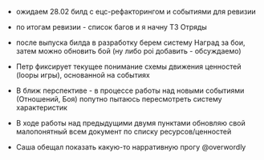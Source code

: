 
- ожидаем 28.02 билд с ецс-рефакторингом и событиями для ревизии

- по итогам ревизии - список багов и я начну ТЗ Отряды

- после выпуска билда в разработку берем систему Наград за бои, затем можно обновить бой (ну либо poi добавить - обсуждаемо)

- Петр фиксирует текущее понимание схемы движения ценностей (loopы игры), основанной на событиях 

- В ближ перспективе - в процессе работы над новыми событиями (Отношений, Боя) попутно пытаюсь пересмотреть систему характеристик

- В ходе работы над предыдущими двумя пунктами обновляю свой малопонятный всем документ по списку ресурсов/ценностей

- Саша обещал показать какую-то нарративную прогу @overwordly
